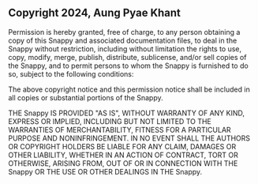 ## Copyright 2024, Aung Pyae Khant

Permission is hereby granted, free of charge, to any person obtaining a copy of this Snappy and associated documentation files, to deal in the Snappy without restriction, including without limitation the rights to use, copy, modify, merge, publish, distribute, sublicense, and/or sell copies of the Snappy, and to permit persons to whom the Snappy is furnished to do so, subject to the following conditions:

The above copyright notice and this permission notice shall be included in all copies or substantial portions of the Snappy.

THE Snappy IS PROVIDED "AS IS", WITHOUT WARRANTY OF ANY KIND, EXPRESS OR IMPLIED, INCLUDING BUT NOT LIMITED TO THE WARRANTIES OF MERCHANTABILITY, FITNESS FOR A PARTICULAR PURPOSE AND NONINFRINGEMENT. IN NO EVENT SHALL THE AUTHORS OR COPYRIGHT HOLDERS BE LIABLE FOR ANY CLAIM, DAMAGES OR OTHER LIABILITY, WHETHER IN AN ACTION OF CONTRACT, TORT OR OTHERWISE, ARISING FROM, OUT OF OR IN CONNECTION WITH THE Snappy OR THE USE OR OTHER DEALINGS IN THE Snappy.
